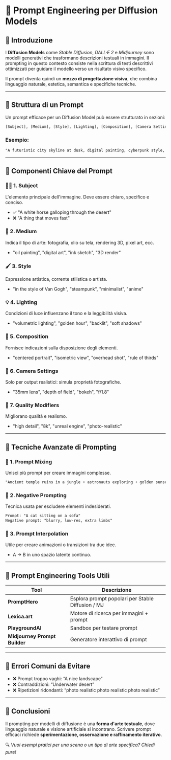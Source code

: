 # 🎨 Prompt Engineering per Diffusion Models

## 🧠 Introduzione

I **Diffusion Models** come *Stable Diffusion*, *DALL·E 2* e *Midjourney* sono modelli generativi che trasformano descrizioni testuali in immagini. Il prompting in questo contesto consiste nella scrittura di testi descrittivi ottimizzati per guidare il modello verso un risultato visivo specifico.

Il prompt diventa quindi un **mezzo di progettazione visiva**, che combina linguaggio naturale, estetica, semantica e specifiche tecniche.

---

## 🧩 Struttura di un Prompt

Un prompt efficace per un Diffusion Model può essere strutturato in sezioni:

```txt
[Subject], [Medium], [Style], [Lighting], [Composition], [Camera Settings], [Quality Modifiers]
````

### Esempio:

```txt
"A futuristic city skyline at dusk, digital painting, cyberpunk style, volumetric lighting, wide angle, ultra-detailed, 8k resolution"
```

---

## 🔑 Componenti Chiave del Prompt

### 🧍‍♂️ 1. **Subject**

L'elemento principale dell'immagine. Deve essere chiaro, specifico e conciso.

* ✅ "A white horse galloping through the desert"
* ❌ "A thing that moves fast"

### 🎨 2. **Medium**

Indica il tipo di arte: fotografia, olio su tela, rendering 3D, pixel art, ecc.

* "oil painting", "digital art", "ink sketch", "3D render"

### 🖌️ 3. **Style**

Espressione artistica, corrente stilistica o artista.

* "in the style of Van Gogh", "steampunk", "minimalist", "anime"

### 💡 4. **Lighting**

Condizioni di luce influenzano il tono e la leggibilità visiva.

* "volumetric lighting", "golden hour", "backlit", "soft shadows"

### 📐 5. **Composition**

Fornisce indicazioni sulla disposizione degli elementi.

* "centered portrait", "isometric view", "overhead shot", "rule of thirds"

### 📸 6. **Camera Settings**

Solo per output realistici: simula proprietà fotografiche.

* "35mm lens", "depth of field", "bokeh", "f/1.8"

### 🌟 7. **Quality Modifiers**

Migliorano qualità e realismo.

* "high detail", "8k", "unreal engine", "photo-realistic"

---

## 🎯 Tecniche Avanzate di Prompting

### 🔁 1. **Prompt Mixing**

Unisci più prompt per creare immagini complesse.

```txt
"Ancient temple ruins in a jungle + astronauts exploring + golden sunset"
```

### 🧪 2. **Negative Prompting**

Tecnica usata per escludere elementi indesiderati.

```txt
Prompt: "A cat sitting on a sofa"
Negative prompt: "blurry, low-res, extra limbs"
```

### 🧠 3. **Prompt Interpolation**

Utile per creare animazioni o transizioni tra due idee.

* A → B in uno spazio latente continuo.

---

## 🧭 Prompt Engineering Tools Utili

| Tool                          | Descrizione                                       |
| ----------------------------- | ------------------------------------------------- |
| **PromptHero**                | Esplora prompt popolari per Stable Diffusion / MJ |
| **Lexica.art**                | Motore di ricerca per immagini + prompt           |
| **PlaygroundAI**              | Sandbox per testare prompt                        |
| **Midjourney Prompt Builder** | Generatore interattivo di prompt                  |

---

## 🛑 Errori Comuni da Evitare

* ❌ Prompt troppo vaghi: “A nice landscape”
* ❌ Contraddizioni: “Underwater desert”
* ❌ Ripetizioni ridondanti: “photo realistic photo realistic photo realistic”

---

## 📘 Conclusioni

Il prompting per modelli di diffusione è una **forma d'arte testuale**, dove linguaggio naturale e visione artificiale si incontrano. Scrivere prompt efficaci richiede **sperimentazione, osservazione e raffinamento iterativo**.

🔍 *Vuoi esempi pratici per una scena o un tipo di arte specifica? Chiedi pure!*

```
